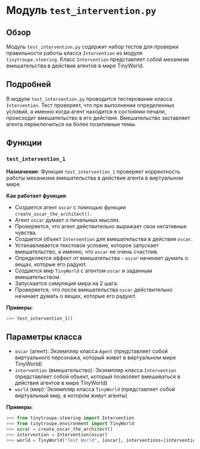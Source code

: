 # Модуль `test_intervention.py`

## Обзор

Модуль `test_intervention.py` содержит набор тестов для проверки правильности работы класса `Intervention` из модуля `tinytroupe.steering`. Класс `Intervention` представляет собой механизм вмешательства в действия агентов в мире TinyWorld.

## Подробней

В модуле `test_intervention.py`  проводится тестирование класса `Intervention`. Тест проверяет, что при выполнении определенных условий, а именно когда агент находится в состоянии печали, происходит вмешательство в его действия. Вмешательство заставляет агента переключиться на более позитивные темы.

## Функции

### `test_intervention_1`

**Назначение**: Функция `test_intervention_1` проверяет корректность работы механизма вмешательства в действия агента в виртуальном мире.

**Как работает функция**:
 - Создается агент `oscar` с помощью функции `create_oscar_the_architect()`.
 - Агент `oscar` думает о печальных мыслях.
 - Проверяется, что агент действительно выражает свои негативные чувства.
 - Создается объект `Intervention` для вмешательства в действия `oscar`.
 - Устанавливается текстовое условие, которое запускает вмешательство, а именно, что `oscar` не очень счастлив.
 - Определяется эффект от вмешательства - `oscar` начинает думать о вещах, которые его радуют.
 - Создается мир `TinyWorld` с агентом `oscar` и заданным вмешательством.
 - Запускается симуляция мира на 2 шага.
 - Проверяется, что после вмешательства `oscar` действительно начинает думать о вещах, которые его радуют.

**Примеры**:

```python
>>> test_intervention_1()
```

## Параметры класса

- `oscar` (агент): Экземпляр класса `Agent` (представляет собой виртуального персонажа, который живет в виртуальном мире TinyWorld)
- `intervention` (вмешательство): Экземпляр класса `Intervention` (представляет собой объект, который позволяет вмешиваться в действия агентов в мире TinyWorld)
- `world` (мир): Экземпляр класса `TinyWorld` (представляет собой виртуальный мир, в котором живут агенты)

**Примеры**:

```python
>>> from tinytroupe.steering import Intervention
>>> from tinytroupe.environment import TinyWorld
>>> oscar = create_oscar_the_architect()
>>> intervention = Intervention(oscar)
>>> world = TinyWorld("Test World", [oscar], interventions=[intervention])